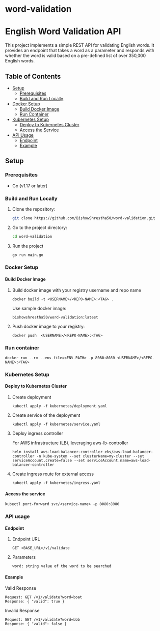 # word-validation

# English Word Validation API

This project implements a simple REST API for validating English words. It provides an endpoint that takes a word as a parameter and responds with whether the word is valid based on a pre-defined list of over 350,000 English words.

## Table of Contents

- [Setup](#setup)
  - [Prerequisites](#prerequisites)
  - [Build and Run Locally](#build-and-run-locally)
- [Docker Setup](#docker-setup)
  - [Build Docker Image](#build-docker-image)
  - [Run Container](#run-container)
- [Kubernetes Setup](#kubernetes-setup)
  - [Deploy to Kubernetes Cluster](#deploy-to-kubernetes-cluster)
  - [Access the Service](#access-the-service)
- [API Usage](#api-usage)
  - [Endpoint](#endpoint)
  - [Example](#example)

## Setup

### Prerequisites

- Go (v1.17 or later) 

### Build and Run Locally

1. Clone the repository:

   ```bash
   git clone https://github.com/BishowShrestha50/word-validation.git
   ```

2. Go to the project directory:

   ```bash 
   cd word-validation
   ```

 3. Run the project

    ```bash
    go run main.go 
    ``` 

### Docker Setup

#### Build Docker Image

1. Build docker image with your registry username and repo name

   ```
   docker build -t <USERNAME>/<REPO-NAME>:<TAG> .
   ```
   Use sample docker image:
   ```
   bishowshrestha50/word-validation:latest
   ```

2. Push docker image to your registry:

   ```
   docker push  <USERNAME>/<REPO-NAME>:<TAG>
   ```
### Run container
    
    docker run --rm --env-file=<ENV-PATH> -p 8080:8080 <USERNAME>/<REPO-NAME>:<TAG>
    


### Kubernetes Setup

#### Deploy to Kubernetes Cluster

1. Create deployment

   ```
   kubectl apply -f kubernetes/deployment.yaml
   ```

2. Create service of the deployment

   ```
   kubectl apply -f kubernetes/service.yaml
   ```   

3. Deploy ingress controller 
    
    For AWS infrastructure (LB), leveraging aws-lb-controller
   ```
   helm install aws-load-balancer-controller eks/aws-load-balancer-controller -n kube-system --set clusterName=my-cluster --set serviceAccount.create=false --set serviceAccount.name=aws-load-balancer-controller 
   ```
3. Create ingress route for external access

   ```
   kubectl apply -f kubernetes/ingress.yaml
   ```

#### Access the  service

   ```
   kubectl port-forward svc/<service-name> -p 8080:8080
   ```

### API usage

#### Endpoint

1. Endpoint URL
   ```
   GET <BASE_URL>/v1/validate
   ```
2. Parameters
   ```
   word: string value of the word to be searched 
   ```

#### Example

Valid Response
```
Request: GET /v1/validate?word=boat
Response: { "valid": true }
```
Invalid Response

```
Request: GET /v1/validate?word=bbb
Response: { "valid": false }
```
